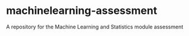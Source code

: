 # machinelearning-assessment
A repository for the Machine Learning and Statistics module assessment

